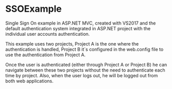 # SSOExample
Single Sign On example in ASP.NET MVC, created with VS2017 and the default authentication system integrated in ASP.NET project with the individual user accounts authentication.

This example uses two projects, Project A is the one where the authentication is handled, Project B it´s configured in the web.config file to use the authentication from Project A.

Once the user is authenticated (either through Project A or Project B) he can navigate between these two projects without the need to authenticate each time by project. Also, when the user logs out, he will be logged out from both web applications.
